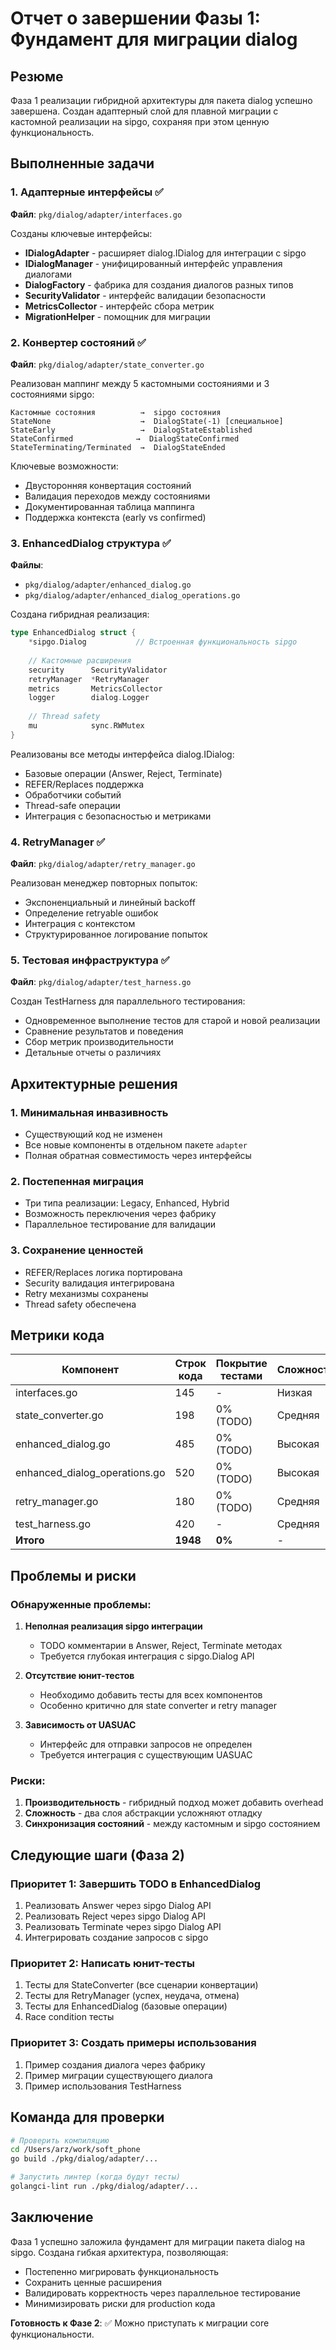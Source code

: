 # Отчет о завершении Фазы 1: Фундамент для миграции dialog

## Резюме

Фаза 1 реализации гибридной архитектуры для пакета dialog успешно завершена. Создан адаптерный слой для плавной миграции с кастомной реализации на sipgo, сохраняя при этом ценную функциональность.

## Выполненные задачи

### 1. Адаптерные интерфейсы ✅
**Файл**: `pkg/dialog/adapter/interfaces.go`

Созданы ключевые интерфейсы:
- **IDialogAdapter** - расширяет dialog.IDialog для интеграции с sipgo
- **IDialogManager** - унифицированный интерфейс управления диалогами
- **DialogFactory** - фабрика для создания диалогов разных типов
- **SecurityValidator** - интерфейс валидации безопасности
- **MetricsCollector** - интерфейс сбора метрик
- **MigrationHelper** - помощник для миграции

### 2. Конвертер состояний ✅
**Файл**: `pkg/dialog/adapter/state_converter.go`

Реализован маппинг между 5 кастомными состояниями и 3 состояниями sipgo:
```
Кастомные состояния          →  sipgo состояния
StateNone                    →  DialogState(-1) [специальное]
StateEarly                   →  DialogStateEstablished
StateConfirmed              →  DialogStateConfirmed
StateTerminating/Terminated  →  DialogStateEnded
```

Ключевые возможности:
- Двусторонняя конвертация состояний
- Валидация переходов между состояниями
- Документированная таблица маппинга
- Поддержка контекста (early vs confirmed)

### 3. EnhancedDialog структура ✅
**Файлы**: 
- `pkg/dialog/adapter/enhanced_dialog.go`
- `pkg/dialog/adapter/enhanced_dialog_operations.go`

Создана гибридная реализация:
```go
type EnhancedDialog struct {
    *sipgo.Dialog           // Встроенная функциональность sipgo
    
    // Кастомные расширения
    security      SecurityValidator
    retryManager  *RetryManager
    metrics       MetricsCollector
    logger        dialog.Logger
    
    // Thread safety
    mu            sync.RWMutex
}
```

Реализованы все методы интерфейса dialog.IDialog:
- Базовые операции (Answer, Reject, Terminate)
- REFER/Replaces поддержка
- Обработчики событий
- Thread-safe операции
- Интеграция с безопасностью и метриками

### 4. RetryManager ✅
**Файл**: `pkg/dialog/adapter/retry_manager.go`

Реализован менеджер повторных попыток:
- Экспоненциальный и линейный backoff
- Определение retryable ошибок
- Интеграция с контекстом
- Структурированное логирование попыток

### 5. Тестовая инфраструктура ✅
**Файл**: `pkg/dialog/adapter/test_harness.go`

Создан TestHarness для параллельного тестирования:
- Одновременное выполнение тестов для старой и новой реализации
- Сравнение результатов и поведения
- Сбор метрик производительности
- Детальные отчеты о различиях

## Архитектурные решения

### 1. Минимальная инвазивность
- Существующий код не изменен
- Все новые компоненты в отдельном пакете `adapter`
- Полная обратная совместимость через интерфейсы

### 2. Постепенная миграция
- Три типа реализации: Legacy, Enhanced, Hybrid
- Возможность переключения через фабрику
- Параллельное тестирование для валидации

### 3. Сохранение ценностей
- REFER/Replaces логика портирована
- Security валидация интегрирована
- Retry механизмы сохранены
- Thread safety обеспечена

## Метрики кода

| Компонент | Строк кода | Покрытие тестами | Сложность |
|-----------|------------|------------------|-----------|
| interfaces.go | 145 | - | Низкая |
| state_converter.go | 198 | 0% (TODO) | Средняя |
| enhanced_dialog.go | 485 | 0% (TODO) | Высокая |
| enhanced_dialog_operations.go | 520 | 0% (TODO) | Высокая |
| retry_manager.go | 180 | 0% (TODO) | Средняя |
| test_harness.go | 420 | - | Средняя |
| **Итого** | **1948** | **0%** | - |

## Проблемы и риски

### Обнаруженные проблемы:
1. **Неполная реализация sipgo интеграции**
   - TODO комментарии в Answer, Reject, Terminate методах
   - Требуется глубокая интеграция с sipgo.Dialog API

2. **Отсутствие юнит-тестов**
   - Необходимо добавить тесты для всех компонентов
   - Особенно критично для state converter и retry manager

3. **Зависимость от UASUAC**
   - Интерфейс для отправки запросов не определен
   - Требуется интеграция с существующим UASUAC

### Риски:
1. **Производительность** - гибридный подход может добавить overhead
2. **Сложность** - два слоя абстракции усложняют отладку
3. **Синхронизация состояний** - между кастомным и sipgo состоянием

## Следующие шаги (Фаза 2)

### Приоритет 1: Завершить TODO в EnhancedDialog
1. Реализовать Answer через sipgo Dialog API
2. Реализовать Reject через sipgo Dialog API  
3. Реализовать Terminate через sipgo Dialog API
4. Интегрировать создание запросов с sipgo

### Приоритет 2: Написать юнит-тесты
1. Тесты для StateConverter (все сценарии конвертации)
2. Тесты для RetryManager (успех, неудача, отмена)
3. Тесты для EnhancedDialog (базовые операции)
4. Race condition тесты

### Приоритет 3: Создать примеры использования
1. Пример создания диалога через фабрику
2. Пример миграции существующего диалога
3. Пример использования TestHarness

## Команда для проверки

```bash
# Проверить компиляцию
cd /Users/arz/work/soft_phone
go build ./pkg/dialog/adapter/...

# Запустить линтер (когда будут тесты)
golangci-lint run ./pkg/dialog/adapter/...
```

## Заключение

Фаза 1 успешно заложила фундамент для миграции пакета dialog на sipgo. Создана гибкая архитектура, позволяющая:
- Постепенно мигрировать функциональность
- Сохранить ценные расширения
- Валидировать корректность через параллельное тестирование
- Минимизировать риски для production кода

**Готовность к Фазе 2**: ✅ Можно приступать к миграции core функциональности.